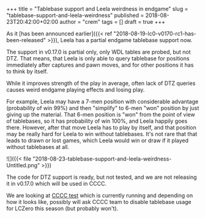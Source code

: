 +++
title = "Tablebase support and Leela weirdness in endgame"
slug = "tablebase-support-and-leela-weirdness"
published = 2018-08-23T20:42:00+02:00
author = "crem"
tags = []
draft = true
+++

As it [has been announced earlier]({{< ref "2018-08-19-lc0-v0170-rc1-has-been-released" >}}),
Leela has a partial endgame tablebase support now.

The support in v0.17.0 is partial only, only WDL tables are probed, but not
DTZ.
That means, that Leela is only able to query tablebase for positions
immediately after captures and pawn moves, and for other positions it has to
think by itself.

<!--more-->

While it improves strength of the play in average, often lack of DTZ queries
causes weird endgame playing effects and losing play.

For example, Leela may have a 7-men position with considerable advantage
(probability of win 99%) and then "simplify" to 6-men "won" position by just
giving up the material. That 6-men position is "won" from the point of view of
tablebases, so it has probability of win 100%, and Leela happily goes there.
However, after that move Leela has to play by itself, and that position may be
really hard for Leela to win without tablebases. It's not rare that that leads
to drawn or lost games, which Leela would win or draw if it played without
tablebases at all.

![]({{< file "2018-08-23-tablebase-support-and-leela-weirdness-Untitled.png" >}})

The code for DTZ support is ready, but not tested, and we are not releasing it
in v0.17.0 which will be used in CCCC.

We are looking at [CCCC test](http://chess.com/cccc) which is currently
running and depending on how it looks like, possibly will ask CCCC team to
disable tablebase usage for LCZero this season (but probably won't).
